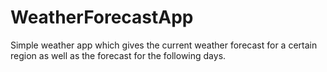 # WeatherForecastApp
 Simple weather app which gives the current weather forecast for a certain region as well as the forecast for the following days. 
